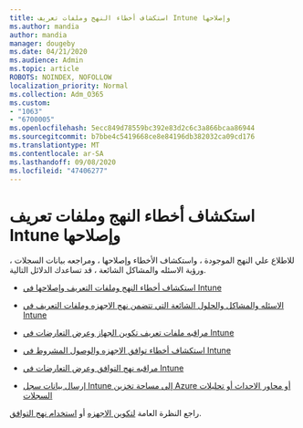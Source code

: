 ```yaml
---
title: استكشاف أخطاء النهج وملفات تعريف Intune وإصلاحها
ms.author: mandia
author: mandia
manager: dougeby
ms.date: 04/21/2020
ms.audience: Admin
ms.topic: article
ROBOTS: NOINDEX, NOFOLLOW
localization_priority: Normal
ms.collection: Adm_O365
ms.custom:
- "1063"
- "6700005"
ms.openlocfilehash: 5ecc849d78559bc392e83d2c6c3a866bcaa86944
ms.sourcegitcommit: b7bbe4c5419668ce8e84196db382032ca09cd176
ms.translationtype: MT
ms.contentlocale: ar-SA
ms.lasthandoff: 09/08/2020
ms.locfileid: "47406277"
---
```

# <a name="troubleshooting-intune-policy-and-profiles"></a>استكشاف أخطاء النهج وملفات تعريف Intune وإصلاحها

للاطلاع علي النهج الموجودة ، واستكشاف الأخطاء وإصلاحها ، ومراجعه بيانات السجلات ، ورؤية الاسئله والمشاكل الشائعة ، قد تساعدك الدلائل التالية.

- [استكشاف أخطاء النهج وملفات التعريف وإصلاحها في Intune](https://docs.microsoft.com/mem/intune/configuration/troubleshoot-policies-in-microsoft-intune)

- [الاسئله والمشاكل والحلول الشائعة التي تتضمن نهج الاجهزه وملفات التعريف في Intune](https://docs.microsoft.com/intune/device-profile-troubleshoot)

- [مراقبه ملفات تعريف تكوين الجهاز وعرض التعارضات في Intune](https://docs.microsoft.com/intune/device-profile-monitor)

- [استكشاف أخطاء توافق الاجهزه والوصول المشروط في Intune](https://docs.microsoft.com/intune/troubleshoot-conditional-access)

- [مراقبه نهج التوافق وعرض التعارضات في Intune](https://docs.microsoft.com/intune/compliance-policy-monitor)

- [إرسال بيانات سجل Intune إلى مساحة تخزين Azure أو محاور الاحداث أو تحليلات السجلات](https://docs.microsoft.com/intune/review-logs-using-azure-monitor)

راجع النظرة العامة [لتكوين الاجهزه](https://docs.microsoft.com/intune/device-profiles) أو [استخدام نهج التوافق](https://docs.microsoft.com/intune/device-compliance-get-started).